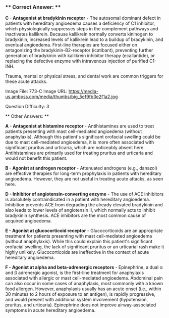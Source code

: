 ### ** Correct Answer: **

**C - Antagonist at bradykinin receptor** - The autosomal dominant defect in patients with hereditary angioedema causes a deficiency of C1 inhibitor, which physiologically suppresses steps in the complement pathways and inactivates kallikrein. Because kallikrein normally converts kininogen to bradykinin, increased levels of kallikrein lead to a buildup of bradykinin, and eventual angioedema. First-line therapies are focused either on antagonizing the bradykinin-B2-receptor (icatibant), preventing further generation of bradykinin with kallikrein inhibitor therapy (ecallantide), or replacing the defective enzyme with intravenous injection of purified C1-INH.

Trauma, mental or physical stress, and dental work are common triggers for these acute attacks.

Image File: 773-C
Image URL: https://media-us.amboss.com/media/thumbs/big_5ef9fb3e2f1a2.jpg

Question Difficulty: 3

** Other Answers: **

**A - Antagonist at histamine receptor** - Antihistamines are used to treat patients presenting with mast cell-mediated angioedema (without anaphylaxis). Although this patient's significant orofacial swelling could be due to mast cell-mediated angioedema, it is more often associated with significant pruritus and urticaria, which are noticeably absent here. Antihistamines are primarily used for treating pruritus and urticaria and would not benefit this patient.

**B - Agonist at androgen receptor** - Attenuated androgens (e.g., danazol) are effective therapies for long-term prophylaxis in patients with hereditary angioedema. However, they are not useful in treating acute attacks, as seen here.

**D - Inhibitor of angiotensin-converting enzyme** - The use of ACE inhibitors is absolutely contraindicated in a patient with hereditary angioedema. Inhibition prevents ACE from degrading the already elevated bradykinin and also leads to lower levels of angiotensin II, which normally acts to inhibit bradykinin synthesis. ACE inhibitors are the most common cause of acquired angioedema.

**E - Agonist at glucocorticoid receptor** - Glucocorticoids are an appropriate treatment for patients presenting with mast cell-mediated angioedema (without anaphylaxis). While this could explain this patient's significant orofacial swelling, the lack of significant pruritus or an urticarial rash make it highly unlikely. Glucocorticoids are ineffective in the context of acute hereditary angioedema.

**F - Agonist at alpha and beta-adrenergic receptors** - Epinephrine, a dual α and β adrenergic agonist, is the first-line treatment for anaphylaxis associated with allergic or mast cell-mediated angioedema. Abdominal pain can also occur in some cases of anaphylaxis, most commonly with a known food allergen. However, anaphylaxis usually has an acute onset (i.e., within 30 minutes to 2 hours of exposure to an antigen), is rapidly progressive, and would present with additional system involvement (hypotension, pruritus, and urticaria). Epinephrine does not improve airway-associated symptoms in acute hereditary angioedema.

